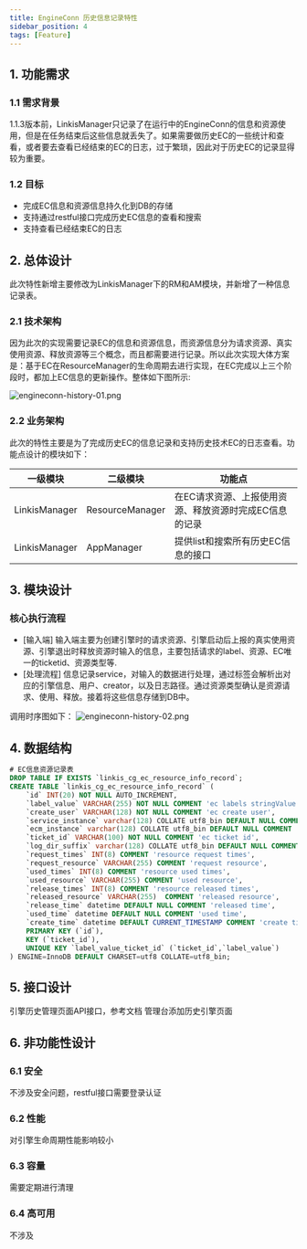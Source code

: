 ```yaml
---
title: EngineConn 历史信息记录特性
sidebar_position: 4
tags: [Feature]
---
```


## 1. 功能需求

### 1.1 需求背景

 1.1.3版本前，LinkisManager只记录了在运行中的EngineConn的信息和资源使用，但是在任务结束后这些信息就丢失了。如果需要做历史EC的一些统计和查看，或者要去查看已经结束的EC的日志，过于繁琐，因此对于历史EC的记录显得较为重要。

### 1.2 目标

- 完成EC信息和资源信息持久化到DB的存储
- 支持通过restful接口完成历史EC信息的查看和搜索
- 支持查看已经结束EC的日志

## 2. 总体设计

此次特性新增主要修改为LinkisManager下的RM和AM模块，并新增了一种信息记录表。

### 2.1 技术架构

因为此次的实现需要记录EC的信息和资源信息，而资源信息分为请求资源、真实使用资源、释放资源等三个概念，而且都需要进行记录。所以此次实现大体方案是：基于EC在ResourceManager的生命周期去进行实现，在EC完成以上三个阶段时，都加上EC信息的更新操作。整体如下图所示:

![engineconn-history-01.png](/Images-zh/Architecture/EngineConn/engineconn-history-01.png)

### 2.2 业务架构

此次的特性主要是为了完成历史EC的信息记录和支持历史技术EC的日志查看。功能点设计的模块如下：

| 一级模块 | 二级模块 | 功能点 |
|---|---|---|
| LinkisManager | ResourceManager| 在EC请求资源、上报使用资源、释放资源时完成EC信息的记录|
| LinkisManager | AppManager| 提供list和搜索所有历史EC信息的接口|

## 3. 模块设计

### 核心执行流程

- [输入端] 输入端主要为创建引擎时的请求资源、引擎启动后上报的真实使用资源、引擎退出时释放资源时输入的信息，主要包括请求的label、资源、EC唯一的ticketid、资源类型等.
- [处理流程] 信息记录service，对输入的数据进行处理，通过标签会解析出对应的引擎信息、用户、creator，以及日志路径。通过资源类型确认是资源请求、使用、释放。接着将这些信息存储到DB中。

调用时序图如下：
![engineconn-history-02.png](/Images-zh/Architecture/EngineConn/engineconn-history-02.png)

## 4. 数据结构

```sql
# EC信息资源记录表
DROP TABLE IF EXISTS `linkis_cg_ec_resource_info_record`;
CREATE TABLE `linkis_cg_ec_resource_info_record` (
    `id` INT(20) NOT NULL AUTO_INCREMENT,
    `label_value` VARCHAR(255) NOT NULL COMMENT 'ec labels stringValue',
    `create_user` VARCHAR(128) NOT NULL COMMENT 'ec create user',
    `service_instance` varchar(128) COLLATE utf8_bin DEFAULT NULL COMMENT 'ec instance info',
    `ecm_instance` varchar(128) COLLATE utf8_bin DEFAULT NULL COMMENT 'ecm instance info ',
    `ticket_id` VARCHAR(100) NOT NULL COMMENT 'ec ticket id',
    `log_dir_suffix` varchar(128) COLLATE utf8_bin DEFAULT NULL COMMENT 'log path',
    `request_times` INT(8) COMMENT 'resource request times',
    `request_resource` VARCHAR(255) COMMENT 'request resource',
    `used_times` INT(8) COMMENT 'resource used times',
    `used_resource` VARCHAR(255) COMMENT 'used resource',
    `release_times` INT(8) COMMENT 'resource released times',
    `released_resource` VARCHAR(255)  COMMENT 'released resource',
    `release_time` datetime DEFAULT NULL COMMENT 'released time',
    `used_time` datetime DEFAULT NULL COMMENT 'used time',
    `create_time` datetime DEFAULT CURRENT_TIMESTAMP COMMENT 'create time',
    PRIMARY KEY (`id`),
    KEY (`ticket_id`),
    UNIQUE KEY `label_value_ticket_id` (`ticket_id`,`label_value`)
) ENGINE=InnoDB DEFAULT CHARSET=utf8 COLLATE=utf8_bin;
```

## 5. 接口设计

引擎历史管理页面API接口，参考文档  管理台添加历史引擎页面

## 6. 非功能性设计

### 6.1 安全

不涉及安全问题，restful接口需要登录认证

### 6.2 性能

对引擎生命周期性能影响较小

### 6.3 容量

需要定期进行清理

### 6.4 高可用

不涉及
